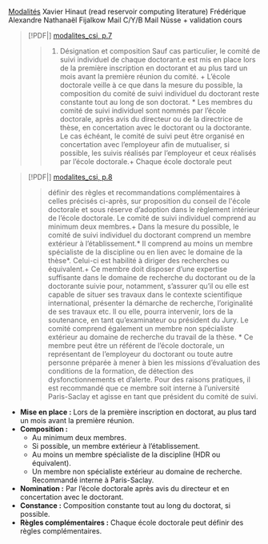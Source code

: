 [Modalités](PhD/CSI/modalites_csi.pdf)
Xavier Hinaut (read reservoir computing literature)
Frédérique Alexandre
Nathanaël Fijalkow
Mail C/Y/B
Mail Nüsse + validation cours

 > 
 > \[!PDF|\] [modalites_csi, p.7](PhD/CSI/modalites_csi.pdf#page=7&selection=59,0,79,27)
 > 
 >  > 
 >  > 1. Désignation et composition
 >  >    Sauf cas particulier, le comité de suivi individuel de chaque doctorant.e est mis en place lors de la première inscription en doctorant et au plus tard un mois avant la première réunion du comité. + L’école doctorale veille à ce que dans la mesure du possible, la composition du comité de suivi individuel du doctorant reste constante tout au long de son doctorat. * Les membres du comité de suivi individuel sont nommés par l’école doctorale, après avis du directeur ou de la directrice de thèse, en concertation avec le doctorant ou la doctorante. Le cas échéant, le comité de suivi peut être organisé en concertation avec l’employeur afin de mutualiser, si possible, les suivis réalisés par l’employeur et ceux réalisés par l’école doctorale.+ Chaque école doctorale peut

 > 
 > \[!PDF|\] [modalites_csi, p.8](PhD/CSI/modalites_csi.pdf#page=8&selection=5,0,51,33)
 > 
 >  > 
 >  > définir des règles et recommandations complémentaires à celles précisés ci-après, sur proposition du conseil de l'école doctorale et sous réserve d’adoption dans le règlement intérieur de l’école doctorale. Le comité de suivi individuel comprend au minimum deux membres.+ Dans la mesure du possible, le comité de suivi individuel du doctorant comprend un membre extérieur à l’établissement.\* Il comprend au moins un membre spécialiste de la discipline ou en lien avec le domaine de la thèse\*. Celui-ci est habilité à diriger des recherches ou équivalent.+ Ce membre doit disposer d’une expertise suffisante dans le domaine de recherche du doctorant ou de la doctorante suivie pour, notamment, s’assurer qu’il ou elle est capable de situer ses travaux dans le contexte scientifique international, présenter la démarche de recherche, l’originalité de ses travaux etc. Il ou elle, pourra intervenir, lors de la soutenance, en tant qu’examinateur ou président du Jury. Le comité comprend également un membre non spécialiste extérieur au domaine de recherche du travail de la thèse. * Ce membre peut être un référent de l’école doctorale, un représentant de l’employeur du doctorant ou toute autre personne préparée à mener à bien les missions d’évaluation des conditions de la formation, de détection des dysfonctionnements et d’alerte. Pour des raisons pratiques, il est recommandé que ce membre soit interne à l’université Paris-Saclay et agisse en tant que président du comité de suivi.

* **Mise en place :** Lors de la première inscription en doctorat, au plus tard un mois avant la première réunion.
* **Composition :**
  * Au minimum deux membres.
  * Si possible, un membre extérieur à l’établissement.
  * Au moins un membre spécialiste de la discipline (HDR ou équivalent).
  * Un membre non spécialiste extérieur au domaine de recherche. Recommandé interne à Paris-Saclay.
* **Nomination :** Par l’école doctorale après avis du directeur et en concertation avec le doctorant.
* **Constance :** Composition constante tout au long du doctorat, si possible.
* **Règles complémentaires :** Chaque école doctorale peut définir des règles complémentaires.
